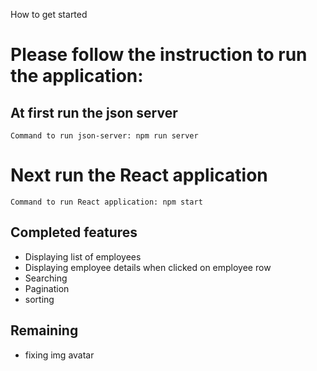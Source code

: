 How to get started

#  Please follow the instruction to run the application:
##   At first run the json server
    Command to run json-server: npm run server

#   Next run the React application
    Command to run React application: npm start


## Completed features

- Displaying list of employees
- Displaying employee details when clicked on employee row
- Searching
- Pagination
- sorting


## Remaining
- fixing img avatar

